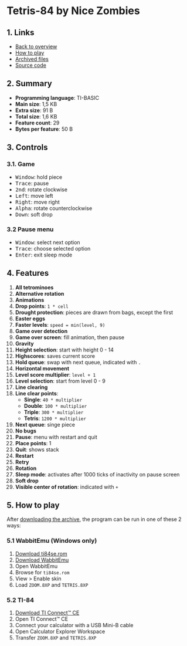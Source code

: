 # Tetris-84 by Nice Zombies

## 1. Links

- [Back to overview](../README.md)
- [How to play](#5-how-to-play)
- [Archived files](https://github.com/nineteendo/tetris4karchive/tree/main/tetris-84/archive)
- [Source code](https://github.com/nineteendo/ti84programs/blob/master/tetris-84)

## 2. Summary

- **Programming language**: TI-BASIC
- **Main size**: 1,5 KB
- **Extra size**: 91 B
- **Total size**: 1,6 KB
- **Feature count**: 29
- **Bytes per feature**: 50 B

## 3. Controls

### 3.1. Game

- <kbd>Window</kbd>: hold piece
- <kbd>Trace</kbd>: pause
- <kbd>2nd</kbd>: rotate clockwise
- <kbd>Left</kbd>: move left
- <kbd>Right</kbd>: move right
- <kbd>Alpha</kbd>: rotate counterclockwise
- <kbd>Down</kbd>: soft drop

### 3.2 Pause menu

- <kbd>Window</kbd>: select next option
- <kbd>Trace</kbd>: choose selected option
- <kbd>Enter</kbd>: exit sleep mode

## 4. Features

1. **All tetrominoes**
2. **Alternative rotation**
3. **Animations**
4. **Drop points**: `1 * cell`
5. **Drought protection**: pieces are drawn from bags, except the first
6. **Easter eggs**
7. **Faster levels**: `speed = min(level, 9)`
8. **Game over detection**
9. **Game over screen**: fill animation, then pause
10. **Gravity**
11. **Height selection**: start with height 0 - 14
12. **Highscores**: saves current score
13. **Hold queue**: swap with next queue, indicated with `.`
14. **Horizontal movement**
15. **Level score multiplier**: `level + 1`
16. **Level selection**: start from level 0 - 9
17. **Line clearing**
18. **Line clear points**:
    - **Single**: `40 * multiplier`
    - **Double**: `100 * multiplier`
    - **Triple**: `300 * multiplier`
    - **Tetris**: `1200 * multiplier`
19. **Next queue**: singe piece
20. **No bugs**
21. **Pause**: menu with restart and quit
22. **Place points**: 1
23. **Quit**: shows stack
24. **Restart**
25. **Retry**
26. **Rotation**
27. **Sleep mode**: activates after 1000 ticks of inactivity on pause screen
28. **Soft drop**
29. **Visible center of rotation**: indicated with `+`

## 5. How to play

After [downloading the archive](https://codeload.github.com/nineteendo/tetris4karchive/zip/refs/heads/main), the program can be run in one of these 2 ways:

### 5.1 WabbitEmu (Windows only)

1. [Download ti84se.rom](https://tiroms.weebly.com/uploads/1/1/0/5/110560031/ti84se.rom)
2. [Download WabbitEmu](https://github.com/sputt/wabbitemu/releases/download/v1.9.5.22/Wabbitemu.exe)
3. Open WabbitEmu
4. Browse for `ti84se.rom`
5. View > Enable skin
6. Load `ZOOM.8XP` and `TETRIS.8XP`

### 5.2 TI-84

1. [Download TI Connect™ CE](https://education.ti.com/en/software/update/84-ce-software-update/84ce-download?q1=ti-connect&count=1)
2. Open TI Connect™ CE
3. Connect your calculator with a USB Mini-B cable
4. Open Calculator Explorer Workspace
5. Transfer `ZOOM.8XP` and `TETRIS.8XP`